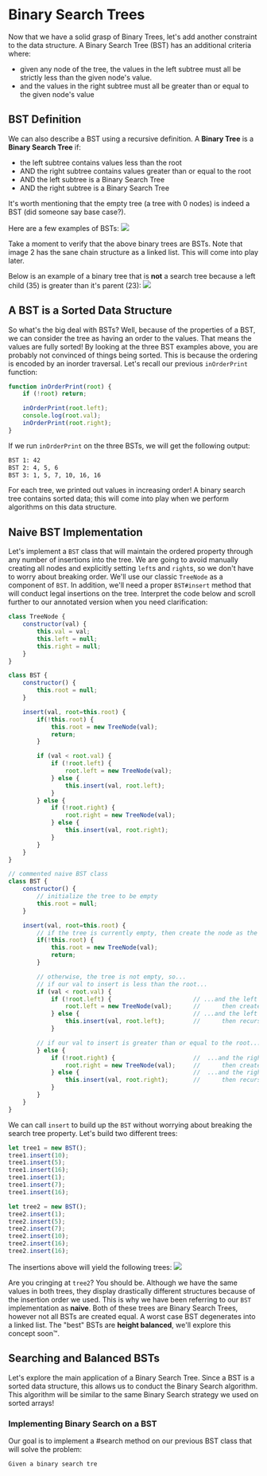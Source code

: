 # Binary Search Trees

Now that we have a solid grasp of Binary Trees, let's add another constraint to the data structure. A Binary Search Tree (BST) has an additional criteria where:
* given any node of the tree, the values in the left subtree must all be strictly less than the given node's value.
* and the values in the right subtree must all be greater than or equal to the given node's value

## BST Definition

We can also describe a BST using a recursive definition. A **Binary Tree** is a **Binary Search Tree** if:
* the left subtree contains values less than the root
* AND the right subtree contains values greater than or equal to the root
* AND the left subtree is a Binary Search Tree
* AND the right subtree is a Binary Search Tree

It's worth mentioning that the empty tree (a tree with 0 nodes) is indeed a BST (did someone say base case?).

Here are a few examples of BSTs:
![](https://s3-us-west-1.amazonaws.com/appacademy-open-assets/data_structures_algorithms/binary_search_trees/images/bsts.png)

Take a moment to verify that the above binary trees are BSTs. Note that image 2 has the sane chain structure as a linked list. This will come into play later.

Below is an example of a binary tree that is **not** a search tree because a left child (35) is greater than it's parent (23):
![](https://s3-us-west-1.amazonaws.com/appacademy-open-assets/data_structures_algorithms/binary_search_trees/images/not_bst.png)

## A BST is a Sorted Data Structure

So what's the big deal with BSTs? Well, because of the properties of a BST, we can consider the tree as having an order to the values. That means the values are fully sorted! By looking at the three BST examples above, you are probably not convinced of things being sorted. This is because the ordering is encoded by an inorder traversal. Let's recall our previous `inOrderPrint` function:
```js
function inOrderPrint(root) {
    if (!root) return;

    inOrderPrint(root.left);
    console.log(root.val);
    inOrderPrint(root.right);
}
```

If we run `inOrderPrint` on the three BSTs, we will get the following output:
```cmd
BST 1: 42
BST 2: 4, 5, 6
BST 3: 1, 5, 7, 10, 16, 16
```

For each tree, we printed out values in increasing order! A binary search tree contains sorted data; this will come into play when we perform algorithms on this data structure.

## Naive BST Implementation

Let's implement a `BST` class that will maintain the ordered property through any number of insertions into the tree. We are going to avoid manually creating all nodes and explicitly setting `left`s and `right`s, so we don't have to worry about breaking order. We'll use our classic `TreeNode` as a component of `BST`. In addition, we'll need a proper `BST#insert` method that will conduct legal insertions on the tree. Interpret the code below and scroll further to our annotated version when you need clarification:
```js
class TreeNode {
    constructor(val) {
        this.val = val;
        this.left = null;
        this.right = null;
    }
}

class BST {
    constructor() {
        this.root = null;
    }

    insert(val, root=this.root) {
        if(!this.root) {
            this.root = new TreeNode(val);
            return;
        }

        if (val < root.val) {
            if (!root.left) {
                root.left = new TreeNode(val);
            } else {
                this.insert(val, root.left);
            }
        } else {
            if (!root.right) {
                root.right = new TreeNode(val);
            } else {
                this.insert(val, root.right);
            }
        }
    }
}
```

```js
// commented naive BST class
class BST {
    constructor() {
        // initialize the tree to be empty
        this.root = null;
    }

    insert(val, root=this.root) {
        // if the tree is currently empty, then create the node as the 'absolute' root
        if(!this.root) {
            this.root = new TreeNode(val);
            return;
        }

        // otherwise, the tree is not empty, so...
        // if our val to insert is less than the root...
        if (val < root.val) {
            if (!root.left) {                       // ...and the left child does not exist,
                root.left = new TreeNode(val);      //      then create the node as the left child
            } else {                                // ...and the left child already exists,
                this.insert(val, root.left);        //      then recursively insert on the left subtree
            }

        // if our val to insert is greater than or equal to the root...
        } else {
            if (!root.right) {                      //  ...and the right child does not exist,
                root.right = new TreeNode(val);     //      then create the node as the right child
            } else {                                //  ...and the right child already exists,
                this.insert(val, root.right);       //      then recursively insert on the right subtree
            }
        }
    }
}
```

We can call `insert` to build up the `BST` without worrying about breaking the search tree property. Let's build two different trees:
```js
let tree1 = new BST();
tree1.insert(10);
tree1.insert(5);
tree1.insert(16);
tree1.insert(1);
tree1.insert(7);
tree1.insert(16);

let tree2 = new BST();
tree2.insert(1);
tree2.insert(5);
tree2.insert(7);
tree2.insert(10);
tree2.insert(16);
tree2.insert(16);
```

The insertions above will yield the following trees:
![](https://s3-us-west-1.amazonaws.com/appacademy-open-assets/data_structures_algorithms/binary_search_trees/images/good_bad_bst.png)

Are you cringing at `tree2`? You should be. Although we have the same values in both trees, they display drastically different structures because of the insertion order we used. This is why we have been referring to our `BST` implementation as **naive**. Both of these trees are Binary Search Trees, however not all BSTs are created equal. A worst case BST degenerates into a linked list. The "best" BSTs are **height balanced**, we'll explore this concept soon™.

## Searching and Balanced BSTs

Let's explore the main application of a Binary Search Tree. Since a BST is a sorted data structure, this allows us to conduct the Binary Search algorithm. This algorithm will be similar to the same Binary Search strategy we used on sorted arrays!

### **Implementing Binary Search on a BST**

Our goal is to implement a #search method on our previous BST class that will solve the problem:
```cmd
Given a binary search tre
```